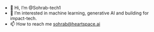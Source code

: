 - 👋 Hi, I’m @Sohrab-tech1
- 👀 I’m interested in machine learning, generative AI and building for impact-tech. 
- 📫 How to reach me sohrab@heartspace.ai
